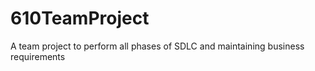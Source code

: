 # 610TeamProject
 A team project to perform all phases of SDLC and maintaining business requirements
